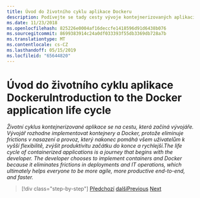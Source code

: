 ```yaml
---
title: Úvod do životního cyklu aplikace Dockeru
description: Podívejte se tady cesty vývoje kontejnerizovaných aplikací.
ms.date: 11/23/2018
ms.openlocfilehash: 825226e0004af16deccfe1418596d91d6438b076
ms.sourcegitcommit: 8699383914c24a0df033393f55db3369db728a7b
ms.translationtype: MT
ms.contentlocale: cs-CZ
ms.lasthandoff: 05/15/2019
ms.locfileid: "65644820"
---
```

# <a name="introduction-tothe-docker-application-life-cycle"></a><span data-ttu-id="bd90b-103">Úvod do životního cyklu aplikace Dockeru</span><span class="sxs-lookup"><span data-stu-id="bd90b-103">Introduction to the Docker application life cycle</span></span>

<span data-ttu-id="bd90b-104">*Životní cyklus kontejnerizované aplikace se na cestu, která začíná vývojáře. Vývojář rozhodne implementovat kontejnery a Docker, protože eliminuje frictions v nasazení a provoz, který nakonec pomáhá všem uživatelům k vyšší flexibilitě, zvýšit produktivitu začátku do konce a rychlejší.*</span><span class="sxs-lookup"><span data-stu-id="bd90b-104">*The life cycle of containerized applications is a journey that begins with the developer. The developer chooses to implement containers and Docker because it eliminates frictions in deployments and IT operations, which ultimately helps everyone to be more agile, more productive end-to-end, and faster.*</span></span>

>[!div class="step-by-step"]
><span data-ttu-id="bd90b-105">[Předchozí](../docker-containers-images-and-registries.md)
>[další](containers-foundation-for-devops-collaboration.md)</span><span class="sxs-lookup"><span data-stu-id="bd90b-105">[Previous](../docker-containers-images-and-registries.md)
[Next](containers-foundation-for-devops-collaboration.md)</span></span>
